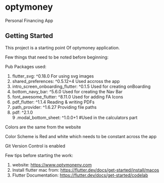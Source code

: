 # optymoney

Personal Financing App

## Getting Started

This project is a starting point Of optymoney application.

Few things that need to be noted before beginning:

Pub Packages used:

1. flutter_svg: ^0.18.0                                                                     For using svg images
2. shared_preferences: ^0.5.12+4                                                            Used accross the app
3. intro_screen_onboarding_flutter: ^0.1.5                                                  Used for creating onBoarding
4. bottom_navy_bar: ^5.6.0                                                                  Used for creating the Nav Bar
5. font_awesome_flutter: ^8.11.0                                                            Used for adding FA Icons
6. pdf_flutter: ^1.1.4                                                                      Reading & writing PDFs
7. path_provider: ^1.6.27                                                                   Providing file paths
8. pdf: ^2.1.0                                                                              
9 .modal_bottom_sheet: ^1.0.0+1                                                             #Used in the calculators part
      
Colors are the same from the website

Color Scheme is Red and white which needs to be constant across the app

Git Version Control is enabled

Few tips before starting the work:
    
1. website: https://www.optymoneny.com
2. Install flutter mac from: https://flutter.dev/docs/get-started/install/macos
3. Flutter Documentation: https://flutter.dev/docs/get-started/codelab